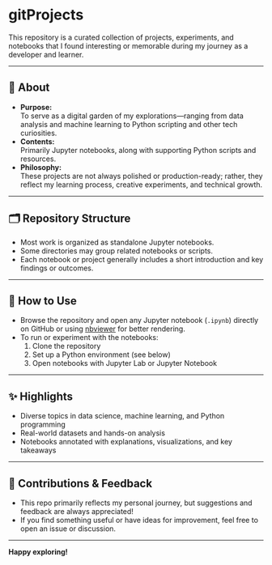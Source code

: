 # gitProjects

This repository is a curated collection of projects, experiments, and notebooks that I found interesting or memorable during my journey as a developer and learner.

---

## 📓 About

- **Purpose:**  
  To serve as a digital garden of my explorations—ranging from data analysis and machine learning to Python scripting and other tech curiosities.
- **Contents:**  
  Primarily Jupyter notebooks, along with supporting Python scripts and resources.
- **Philosophy:**  
  These projects are not always polished or production-ready; rather, they reflect my learning process, creative experiments, and technical growth.

---

## 🗂️ Repository Structure

- Most work is organized as standalone Jupyter notebooks.
- Some directories may group related notebooks or scripts.
- Each notebook or project generally includes a short introduction and key findings or outcomes.

---

## 🧭 How to Use

- Browse the repository and open any Jupyter notebook (`.ipynb`) directly on GitHub or using [nbviewer](https://nbviewer.org/) for better rendering.
- To run or experiment with the notebooks:
  1. Clone the repository
  2. Set up a Python environment (see below)
  3. Open notebooks with Jupyter Lab or Jupyter Notebook

---

## ✨ Highlights

- Diverse topics in data science, machine learning, and Python programming
- Real-world datasets and hands-on analysis
- Notebooks annotated with explanations, visualizations, and key takeaways

---

## 🚀 Contributions & Feedback

- This repo primarily reflects my personal journey, but suggestions and feedback are always appreciated!
- If you find something useful or have ideas for improvement, feel free to open an issue or discussion.

---

**Happy exploring!**
